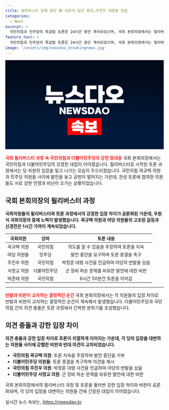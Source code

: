 ```yaml
---
title: 필리버스터 강제 중단 與 의장석 집단 항의…주진우 대장동 언급
categories:
  - News
excerpt: >
  국민의힘과 민주당의 특검법 토론은 24시간 동안 계속되었으며, 국회 본회의장에서는 필리버스터로 인한 혼란이 이어졌습니다. 국회의장은 토론을 중단시키려 했지만 이를 거부한 국민의힘 의원과 여당 의원들 간에 갈등이 빚어졌습니다. 또한, 검사 출신 국민의힘 의원과 민주당 의원 사이에 갈등이 발생했으며, 박준태 의원은 6시간 50분 동안 토론을 이어갔습니다.
feature_text: >
  국민의힘과 민주당의 특검법 토론은 24시간 동안 계속되었으며, 국회 본회의장에서는 필리버스터로 인한 혼란이 이어졌습니다. 국회의장은 토론을 중단시키려 했지만 이를 거부한 국민의힘 의원과 여당 의원들 간에 갈등이 빚어졌습니다. 또한, 검사 출신 국민의힘 의원과 민주당 의원 사이에 갈등이 발생했으며, 박준태 의원은 6시간 50분 동안 토론을 이어갔습니다.
image: '/assets/img/newsdao_breakingnews.jpg'
---
```


<p><img src="/assets/img/newsdao_breakingnews.jpg" alt="cryptoinkorea 속보" /></p>

<p><b><span style="color: #ee2323;">국회 필리버스터 과정 속 국민의힘과 더불어민주당의 강한 맞대응</span></b>
국회 본회의장에서는 국민의힘과 더불어민주당의 강경한 대립이 이어졌습니다. 필리버스터로 시작된 토론 과정에서는 당 차원의 입장을 밀고 나가는 모습이 두드러졌습니다. 국민의힘 곽규택 의원과 민주당 의원들 사이에 발언을 놓고 공방이 벌어지는 가운데, 찬성 토론에 참여한 의원들도 서로 강한 언쟁과 비난이 오가는 상황이었습니다. </p>

<h2 data-ke-size="size26">국회 본회의장의 필리버스터 과정</h2>

<p data-ke-size="size16"><b>국회의원들의 필리버스터와 토론 과정에서의 강경한 입장 차이가 공론화된 가운데, 우원식 국회의장의 중재 노력이 발생했습니다. 곽규택 의원과 여당 의원들의 고조된 갈등과 신경전은 1시간 가까이 계속되었습니다.</b></p>

<table>
<thead>
<tr>
<th style="text-align: center;">국회의원</th>
<th style="text-align: center;">당파</th>
<th style="text-align: center;">토론 내용</th>
</tr>
</thead>
<tbody>
<tr>
<td style="text-align: center;">곽규택 의원</td>
<td style="text-align: center;">국민의힘</td>
<td style="text-align: center;">의도를 알 수 있음을 주장하여 토론을 지속</td>
</tr>
<tr>
<td style="text-align: center;">여당 의원들</td>
<td style="text-align: center;">민주당</td>
<td style="text-align: center;">발언 중단을 요구하며 토론 종결을 촉구</td>
</tr>
<tr>
<td style="text-align: center;">주진우 의원</td>
<td style="text-align: center;">국민의힘</td>
<td style="text-align: center;">박정훈 대령 사건을 언급하여 야당의 반발을 샀음</td>
</tr>
<tr>
<td style="text-align: center;">서영교 의원</td>
<td style="text-align: center;">더불어민주당</td>
<td style="text-align: center;">군 장비 파손 문제를 비유한 발언에 대한 비판</td>
</tr>
<tr>
<td style="text-align: center;">박준태 의원</td>
<td style="text-align: center;">국민의힘</td>
<td style="text-align: center;">6시간 50분간 토론을 이어감</td>
</tr>
</tbody>
</table>

<hr>

<p><b><span style="color: #ee2323;">반발과 비판이 교차하는 결정적인 순간</span></b>
국회 본회의장에서는 각 의원들의 입장 차이로 반발과 비판이 교차하는 결정적인 순간이 계속해서 발생했습니다. 더불어민주당과 국민의힘 간의 의견 충돌은 토론 과정에서 긴박한 분위기를 조성했습니다. </p>

<h2 data-ke-size="size26">의견 충돌과 강한 입장 차이</h2>

<p data-ke-size="size16"><b>의견 충돌과 강한 입장 차이로 토론이 치열하게 이어지는 가운데, 각 당의 입장을 대변하는 의원들 사이에 강렬한 비판과 반대 의견이 교차되었습니다.</b></p>

<ul>
<li><b>국민의힘 곽규택 의원</b>: 토론 지속을 주장하며 발언 중단을 거부</li>
<li><b>더불어민주당 의원들</b>: 토론 종결을 촉구하며 의견을 제시</li>
<li><b>국민의힘 주진우 의원</b>: 박정훈 대령 사건을 언급하여 야당의 반발을 샀음</li>
<li><b>더불어민주당 서영교 의원</b>: 군 장비 파손 문제를 비유한 발언에 대한 비판</li>
</ul>

<p data-ke-size="size16">국회 본회의장에서의 필리버스터 과정 및 토론을 둘러싼 강한 입장 차이와 비판이 공론화되며, 각 당의 입장을 대변하는 의원들 간에 긴장된 대립이 이어졌습니다.</p>
실시간 뉴스 속보는, <a href="https://newsdao.kr" rel="dofollow">https://newsdao.kr</a>


